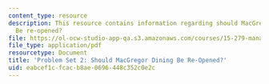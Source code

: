 ```yaml
---
content_type: resource
description: This resource contains information regarding should MacGregor dining
  Be re-opened?
file: https://ol-ocw-studio-app-qa.s3.amazonaws.com/courses/15-279-management-communication-for-undergraduates-fall-2012/eabcef1cfcacb8ae0696448c352c0e2c_MIT15_279F12_pset2.pdf
file_type: application/pdf
resourcetype: Document
title: 'Problem Set 2: Should MacGregor Dining Be Re-Opened?'
uid: eabcef1c-fcac-b8ae-0696-448c352c0e2c
---
```

